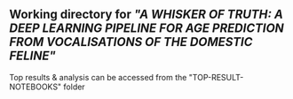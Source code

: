 ## Working directory for _"A WHISKER OF TRUTH: A DEEP LEARNING PIPELINE FOR AGE PREDICTION FROM VOCALISATIONS OF THE DOMESTIC FELINE"_

Top results & analysis can be accessed from the "TOP-RESULT-NOTEBOOKS" folder
